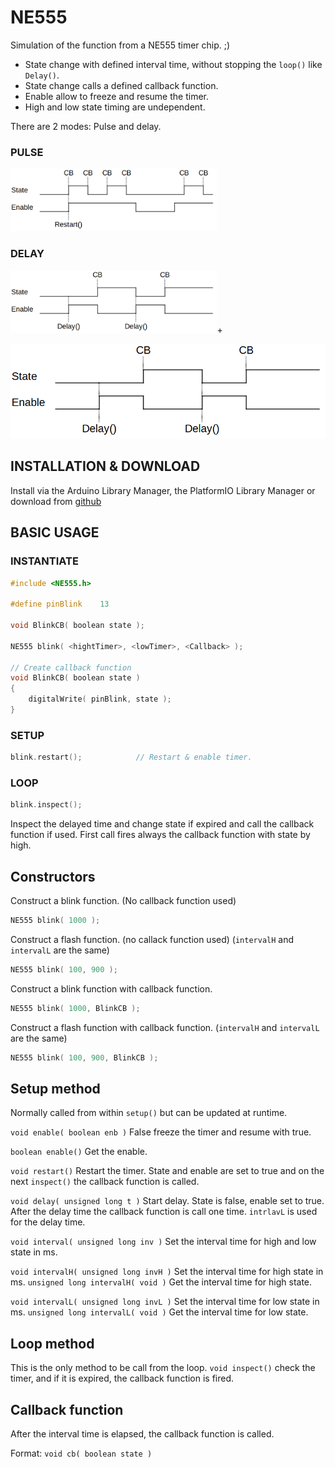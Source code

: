 # NE555

Simulation of the function from a NE555 timer chip. ;)

* State change with defined interval time, without stopping the ```loop()``` like ```Delay()```.
* State change calls a defined callback function.
* Enable allow to freeze and resume the timer.
* High and low state timing are undependent.

There are 2 modes: Pulse and delay.
### PULSE
<img src="https://github.com/Gfy63/NE555/blob/main/images/Pulse.png" height="100">

### DELAY
<img src="https://github.com/Gfy63/NE555/blob/main/images/Delay.png" height="100">+


![Delay](images/Delay.png)

## INSTALLATION & DOWNLOAD
Install via the Arduino Library Manager, the PlatformIO Library Manager or download from [github](https://github.com/Gfy63/NE555.git)

## BASIC USAGE

### INSTANTIATE

```cpp
#include <NE555.h>

#define pinBlink 	13

void BlinkCB( boolean state );

NE555 blink( <hightTimer>, <lowTimer>, <Callback> );

// Create callback function
void BlinkCB( boolean state )
{
    digitalWrite( pinBlink, state );
}
```

### SETUP

```cpp
blink.restart();            // Restart & enable timer.
```

### LOOP

```cpp
blink.inspect();
```
Inspect the delayed time and change state if expired and call the callback function if used.
First call fires always the callback function with state by high.

## Constructors
Construct a blink function. (No callback function used)
```cpp
NE555 blink( 1000 );
```
Construct a flash function. (no callack function used) 
(```intervalH``` and ```intervalL``` are the same)
```cpp
NE555 blink( 100, 900 );
```
Construct a blink function with callback function.
```cpp
NE555 blink( 1000, BlinkCB );
```
Construct a flash function with callback function.
(```intervalH``` and ```intervalL``` are the same)
```cpp
NE555 blink( 100, 900, BlinkCB );
```

## Setup method
Normally called from within ```setup()``` but can be updated at runtime.

```void enable( boolean enb )``` False freeze the timer and resume with true.

```boolean enable()``` Get the enable.

```void restart()``` Restart the timer. State and enable are set to true and on the next ```inspect()``` the callback function is called.

```void delay( unsigned long t )``` Start delay. State is false, enable set to true. After the delay time the callback function is call one time. ```intrlavL``` is used for the delay time.

```void interval( unsigned long inv )``` Set the interval time for high and low state in ms.

```void intervalH( unsigned long invH )``` Set the interval time for high state in ms.
```unsigned long intervalH( void )``` Get the interval time for high state.

```void intervalL( unsigned long invL )``` Set the interval time for low state in ms.
```unsigned long intervalL( void )``` Get the interval time for low state.

## Loop method
This is the only method to be call from the loop.
```void inspect()``` check the timer, and if it is expired, the callback function is fired.

## Callback function
After the interval time is elapsed, the callback function is called.

Format: ```void cb( boolean state )```
